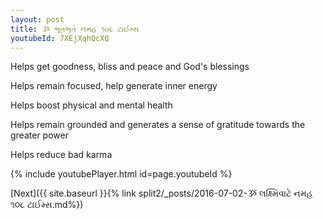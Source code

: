 ```yaml
---
layout: post
title: ૐ ભૂતભૃતે નમહ ૧૦૮ ટાઈમ્સ
youtubeId: 7XEjXqhQcXQ
---
```

 
 
Helps get goodness, bliss and peace and God's blessings
 
Helps remain focused, help generate inner energy 
 
Helps boost physical and mental health 
 
Helps remain grounded and generates a sense of gratitude towards the greater power 
 
Helps reduce bad karma
 
 
 
 


{% include youtubePlayer.html id=page.youtubeId %}
 
[Next]({{ site.baseurl }}{% link  split2/_posts/2016-07-02-ૐ લક્ષ્મિવાટે નમહ ૧૦૮ ટાઈમ્સ.md%})
 
